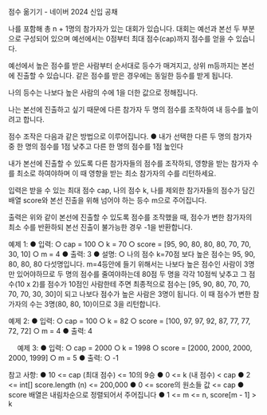 
점수 옮기기 - 네이버 2024 신입 공채

나를 포함해 총 n + 1명의 참가자가 있는 대회가 있습니다. 대회는 예선과 본선 두 부분으로 구성되어 있으며 예선에서는 0점부터 최대 점수(cap)까지 점수를 얻을 수 있습니다.

예선에서 높은 점수를 받은 사람부터 순서대로 등수가 매겨지고, 상위 m등까지는 본선에 진출할 수 있습니다. 같은 점수를 받은 경우에는 동일한 등수를 받게 됩니다.

나의 등수는 나보다 높은 사람의 수에 1을 더한 값으로 정해집니다.

나는 본선에 진출하고 싶기 때문에 다른 참가자 두 명의 점수를 조작하여 내 등수를 높이려고 합니다.

점수 조작은 다음과 같은 방법으로 이루어집니다.
●	내가 선택한 다른 두 명의 참가자 중 한 명의 점수를 1점 낮추고 다른 한 명의 점수를 1점 높인다

내가 본선에 진출할 수 있도록 다른 참가자들의 점수를 조작하되, 영향을 받는 참가자 수를 최소로 하여야하며 이 때 영향을 받는 최소 참가자의 수를 리턴하세요.

입력은 받을 수 있는 최대 점수 cap, 나의 점수 k, 나를 제외한 참가자들의 점수가 담긴 배열 score와 본선 진출을 위해 넘어야 하는 등수 m으로 주어집니다.

출력은 위와 같이 본선에 진출할 수 있도록 점수를 조작했을 때, 점수가 변한 참가자의 최소 수를 반환하되 본선 진출이 불가능한 경우 -1을 반환합니다.

예제 1:
●	입력:
○	cap = 100
○	k = 70
○	score = [95, 90, 80, 80, 80, 70, 70, 30, 10]
○	m = 4
●	출력: 3
●	설명:
○	나의 점수 k=70점 보다 높은 점수는 95, 90, 80, 80, 80 다섯명입니다. m=4등안에 들기 위해서는 나보다 높은 점수인 사람이 3명만 있어야하므로 두 명의 점수를 줄여야하는데 80점 두 명을 각각 10점씩 낮추고 그 점수(10 x 2)를 점수가 10점인 사람한테 주면 최종적으로 점수는 [95, 90, 80, 70, 70, 70, 70, 30, 30]이 되고 나보다 점수가 높은 사람은 3명이 됩니다. 이 때 점수가 변한 참가자의 수는 3명(80, 80, 10)이므로 3을 리턴합니다.

예제 2:
●	입력:
○	cap = 100
○	k = 82
○	score = [100, 97, 97, 92, 87, 77, 77, 72, 72]
○	m = 4
●	출력: 4

 
예제 3:
●	입력:
○	cap = 2000
○	k = 1998
○	score = [2000, 2000, 2000, 2000, 1999]
○	m = 5
●	출력:
○	-1

참고 사항:
●	10 <=  cap (최대 점수) <= 10의 9승
●	0 <= k (내 점수) < cap
●	2 <= int[] score.length (n) <= 200,000
●	0 <= score의 원소들 값 <= cap
●	score 배열은 내림차순으로 정렬되어서 주어집니다
●	1 <= m <= n, score[m - 1] > k

